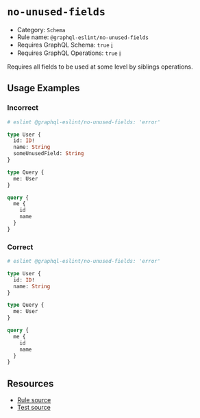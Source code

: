 # `no-unused-fields`

- Category: `Schema`
- Rule name: `@graphql-eslint/no-unused-fields`
- Requires GraphQL Schema: `true` [ℹ️](../../README.md#extended-linting-rules-with-graphql-schema)
- Requires GraphQL Operations: `true` [ℹ️](../../README.md#extended-linting-rules-with-siblings-operations)

Requires all fields to be used at some level by siblings operations.

## Usage Examples

### Incorrect

```graphql
# eslint @graphql-eslint/no-unused-fields: 'error'

type User {
  id: ID!
  name: String
  someUnusedField: String
}

type Query {
  me: User
}

query {
  me {
    id
    name
  }
}
```

### Correct

```graphql
# eslint @graphql-eslint/no-unused-fields: 'error'

type User {
  id: ID!
  name: String
}

type Query {
  me: User
}

query {
  me {
    id
    name
  }
}
```

## Resources

- [Rule source](../../packages/plugin/src/rules/no-unused-fields.ts)
- [Test source](../../packages/plugin/tests/no-unused-fields.spec.ts)
